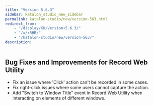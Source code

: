 ```yaml
---
title: "Version 5.6.3"
sidebar: katalon_studio_new_sidebar
permalink: katalon-studio/new/version-563.html
redirect_from:
    - "/display/KD/Version+5.6.3/"
    - "/x/xRHR/"
    - "/katalon-studio/new/version-563/"
description:
---
```

Bug Fixes and Improvements for Record Web Utility
-------------------------------------------------

*   Fix an issue where 'Click' action can't be recorded in some cases.
*   Fix right-click issues where some users cannot capture the action.
*   Add "Switch to Window Title" event in Record Web Utility when interacting on elements of different windows.